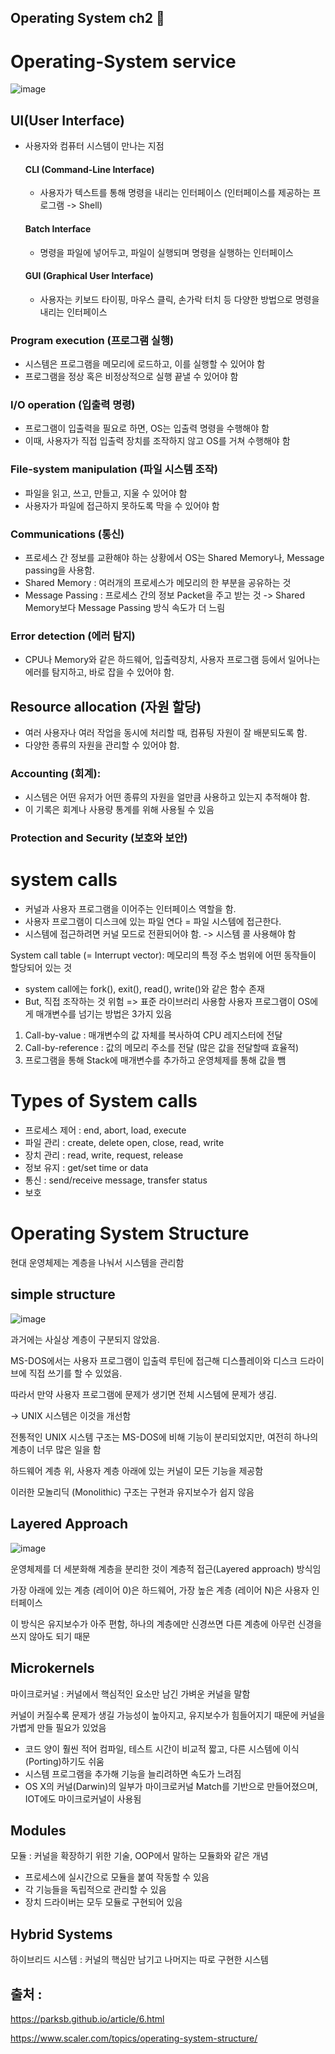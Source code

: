 ## Operating System ch2 🦕

# Operating-System service

![image](https://github.com/leeseoyoung16/Operating-System/assets/101916673/7d2f6cb1-57d0-4217-a790-02bcadccef03)

## UI(User Interface)

- 사용자와 컴퓨터 시스템이 만나는 지점

  #### CLI (Command-Line Interface)
  
  - 사용자가 텍스트를 통해 명령을 내리는 인터페이스 (인터페이스를 제공하는 프로그램 -> Shell)

  #### Batch Interface

  - 명령을 파일에 넣어두고, 파일이 실행되며 명령을 실행하는 인터페이스
 
  #### GUI (Graphical User Interface)

   - 사용자는 키보드 타이핑, 마우스 클릭, 손가락 터치 등 다양한 방법으로 명령을 내리는 인터페이스

### Program execution (프로그램 실행)

 - 시스템은 프로그램을 메모리에 로드하고, 이를 실행할 수 있어야 함
 - 프로그램을 정상 혹은 비정상적으로 실행 끝낼 수 있어야 함

### I/O operation (입출력 명령)

- 프로그램이 입출력을 필요로 하면, OS는 입출력 명령을 수행해야 함
- 이때, 사용자가 직접 입출력 장치를 조작하지 않고 OS를 거쳐 수행해야 함

### File-system manipulation (파일 시스템 조작)

- 파일을 읽고, 쓰고, 만들고, 지울 수 있어야 함
- 사용자가 파일에 접근하지 못하도록 막을 수 있어야 함

### Communications (통신)

- 프로세스 간 정보를 교환해야 하는 상황에서 OS는 Shared Memory나, Message passing을 사용함.
- Shared Memory : 여러개의 프로세스가 메모리의 한 부분을 공유하는 것
- Message Passing : 프로세스 간의 정보 Packet을 주고 받는 것
-> Shared Memory보다 Message Passing 방식 속도가 더 느림

### Error detection (에러 탐지)

- CPU나 Memory와 같은 하드웨어, 입출력장치, 사용자 프로그램 등에서 일어나는 에러를 탐지하고, 바로 잡을 수 있어야 함.

## Resource allocation (자원 할당) 

- 여러 사용자나 여러 작업을 동시에 처리할 때, 컴퓨팅 자원이 잘 배분되도록 함.
- 다양한 종류의 자원을 관리할 수 있어야 함.

### Accounting (회계):

- 시스템은 어떤 유저가 어떤 종류의 자원을 얼만큼 사용하고 있는지 추적해야 함.
- 이 기록은 회계나 사용량 통계를 위해 사용될 수 있음

### Protection and Security (보호와 보안)

# system calls

- 커널과 사용자 프로그램을 이어주는 인터페이스 역할을 함.
- 사용자 프로그램이 디스크에 있는 파일 연다 = 파일 시스템에 접근한다.
- 시스템에 접근하려면 커널 모드로 전환되어야 함. -> 시스템 콜 사용해야 함

System call table (= Interrupt vector): 메모리의 특정 주소 범위에 어떤 동작들이 할당되어 있는 것

- system call에는 fork(), exit(), read(), write()와 같은 함수 존재
- But, 직접 조작하는 것 위험 => 표준 라이브러리 사용함
사용자 프로그램이 OS에게 매개변수를 넘기는 방법은 3가지 있음

1. Call-by-value : 매개변수의 값 자체를 복사하여 CPU 레지스터에 전달
2. Call-by-reference : 값의 메모리 주소를 전달 (많은 값을 전달할때 효율적)
3. 프로그램을 통해 Stack에 매개변수를 추가하고 운영체제를 통해 값을 뺌

# Types of System calls

- 프로세스 제어 : end, abort, load, execute
- 파일 관리 : create, delete open, close, read, write
- 장치 관리 : read, write, request, release
- 정보 유지 : get/set time or data
- 통신 : send/receive message, transfer status
- 보호

# Operating System Structure

현대 운영체제는 계층을 나눠서 시스템을 관리함

## simple structure
![image](https://github.com/leeseoyoung16/Operating-System/assets/101916673/d588112f-733d-43db-93a0-abfc45e2e236)

과거에는 사실상 계층이 구분되지 않았음. 

MS-DOS에서는 사용자 프로그램이 입출력 루틴에 접근해 디스플레이와 디스크 드라이브에 직접 쓰기를 할 수 있었음. 

따라서 만약 사용자 프로그램에 문제가 생기면 전체 시스템에 문제가 생김. 

-> UNIX 시스템은 이것을 개선함

전통적인 UNIX 시스템 구조는 MS-DOS에 비해 기능이 분리되었지만, 여전히 하나의 계층이 너무 많은 일을 함

하드웨어 계층 위, 사용자 계층 아래에 있는 커널이 모든 기능을 제공함

이러한 모놀리딕 (Monolithic) 구조는 구현과 유지보수가 쉽지 않음

## Layered Approach

![image](https://github.com/leeseoyoung16/Operating-System/assets/101916673/e7881142-06bf-4176-b3fa-17129714795d)

운영체제를 더 세분화해 계층을 분리한 것이 계층적 접근(Layered approach) 방식임

가장 아래에 있는 계층 (레이어 0)은 하드웨어, 가장 높은 계층 (레이어 N)은 사용자 인터페이스

이 방식은 유지보수가 아주 편함, 하나의 계층에만 신경쓰면 다른 계층에 아무런 신경을 쓰지 않아도 되기 때문

## Microkernels

마이크로커널 : 커널에서 핵심적인 요소만 남긴 가벼운 커널을 말함

커널이 커질수록 문제가 생길 가능성이 높아지고, 유지보수가 힘들어지기 때문에 커널을 가볍게 만들 필요가 있었음

- 코드 양이 훨씬 적어 컴파일, 테스트 시간이 비교적 짧고, 다른 시스템에 이식 (Porting)하기도 쉬움
- 시스템 프로그램을 추가해 기능을 늘리려하면 속도가 느려짐
- OS X의 커널(Darwin)의 일부가 마이크로커널 Match를 기반으로 만들어졌으며, IOT에도 마이크로커널이 사용됨

## Modules

모듈 : 커널을 확장하기 위한 기술, OOP에서 말하는 모듈화와 같은 개념

- 프로세스에 실시간으로 모듈을 붙여 작동할 수 있음
- 각 기능들을 독립적으로 관리할 수 있음
- 장치 드라이버는 모두 모듈로 구현되어 있음

## Hybrid Systems

하이브리드 시스템 : 커널의 핵심만 남기고 나머지는 따로 구현한 시스템




## 출처 : 

https://parksb.github.io/article/6.html

https://www.scaler.com/topics/operating-system-structure/
